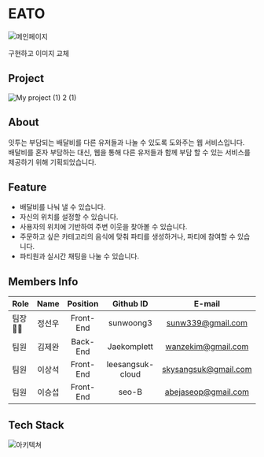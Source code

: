 # EATO

![메인페이지](https://user-images.githubusercontent.com/85715932/153204739-3d255d4b-0f09-4cdf-b8a6-d0cf69a54b83.png)

구현하고 이미지 교체
## Project
![My project (1) 2 (1)](https://user-images.githubusercontent.com/87610758/153203352-ca91b859-5dfc-41dd-a6f9-ef3476458fc6.png)

## About
잇투는 부담되는 배달비를 다른 유저들과 나눌 수 있도록 도와주는 웹 서비스입니다.\
배달비를 혼자 부담하는 대신, 웹을 통해 다른 유저들과 함께 부담 할 수 있는 서비스를 제공하기 위해 기획되었습니다.

## Feature
- 배달비를 나눠 낼 수 있습니다.
- 자신의 위치를 설정할 수 있습니다.
- 사용자의 위치에 기반하여 주변 이웃을 찾아볼 수 있습니다.
- 주문하고 싶은 카테고리의 음식에 맞춰 파티를 생성하거나, 파티에 참여할 수 있습니다.
- 파티원과 실시간 채팅을 나눌 수 있습니다.

## Members Info
| Role | Name | Position | Github ID | E-mail |
| :----------- | :------------: | :------------: | :------------: | :------------: |
| 팀장👸🏼 | 정선우 | Front-End | sunwoong3 | sunw339@gmail.com |
| 팀원 | 김제완 | Back-End | Jaekomplett | wanzekim@gmail.com |
| 팀원 | 이상석 | Front-End | leesangsuk-cloud | skysangsuk@gmail.com |
| 팀원 | 이승섭 | Front-End | seo-B | abejaseop@gmail.com |

## Tech Stack
![아키텍쳐](https://user-images.githubusercontent.com/85715932/153205847-b7b7f726-05e5-47e6-9718-e5ca034fd595.png)
